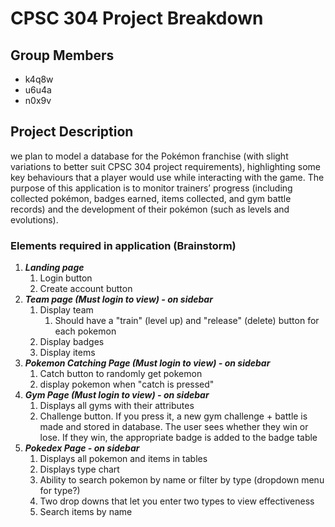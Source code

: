 # CPSC 304 Project Breakdown #

## Group Members ##
* k4q8w
* u6u4a
* n0x9v

## Project Description ##
we plan to model a database for the Pokémon franchise (with slight variations 
to better suit CPSC 304 project requirements), highlighting some key behaviours 
that a player would use while interacting with the game. The purpose of this application 
is to monitor trainers’ progress (including collected pokémon, badges earned, items collected, 
and gym battle records) and the development of their pokémon (such as levels and evolutions).


### Elements required in application (Brainstorm) ###

1. ***Landing page*** 
   1. Login button
   2. Create account button
2. ***Team page (Must login to view) - on sidebar***
   1. Display team
      1. Should have a "train" (level up) and "release" (delete) button for each pokemon
   2. Display badges
   3. Display items
3. ***Pokemon Catching Page (Must login to view) - on sidebar***
   1. Catch button to randomly get pokemon 
   2. display pokemon when "catch is pressed"
4. ***Gym Page (Must login to view) - on sidebar***
   1. Displays all gyms with their attributes
   2. Challenge button. If you press it, a new gym challenge + battle is made and stored in database. 
      The user sees whether they win or lose. If they win, the appropriate badge is added to the badge table
5. ***Pokedex Page - on sidebar***
    1. Displays all pokemon and items in tables 
    2. Displays type chart
    3. Ability to search pokemon by name or filter by type (dropdown menu for type?)
    4. Two drop downs that let you enter two types to view effectiveness
    5. Search items by name  


